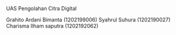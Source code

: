UAS Pengolahan Citra Digital

Grahito Ardani Bimanta (1202199006)
Syahrul Suhura (1202190027)
Charisma Ilham saputra (1202192062)
